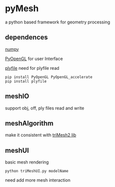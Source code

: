 # pyMesh
a python based framework for geometry processing

## dependences
[numpy](http://www.numpy.org/)

[PyOpenGL](http://pyopengl.sourceforge.net/) for user Interface

[plyfile](https://github.com/dranjan/python-plyfile) need for plyfile read

```
pip install PyOpenGL PyOpenGL_accelerate
pip install plyfile
```

## meshIO
support obj, off, ply files read and write

## meshAlgorithm

make it consistent with [triMesh2 lib](http://gfx.cs.princeton.edu/proj/trimesh2/)

## meshUI
basic mesh rendering

```
python triMeshUI.py modelName
```

need add more mesh interaction
